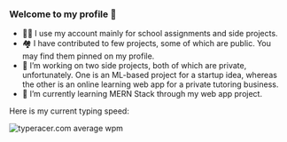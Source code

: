 ### Welcome to my profile 👋

- 👨‍💻 I use my account mainly for school assignments and side projects.
- 🏘 I have contributed to few projects, some of which are public. You may find them pinned on my profile.
- 🔭 I’m working on two side projects, both of which are private, unfortunately. One is an ML-based project for a startup idea, whereas the other is an online learning web app for a private tutoring business.
- 🌱 I’m currently learning MERN Stack through my web app project.

Here is my current typing speed:

![typeracer.com average wpm](https://data.typeracer.com/misc/badge?user=yehezkiel01)
